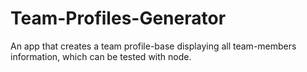 # Team-Profiles-Generator
An app that creates a team profile-base displaying all team-members information, which can be tested with node. 

